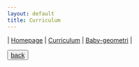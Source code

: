```yaml
---
layout: default
title: Curriculum
---
```

| [Homepage](./index.html) | [Curriculum](./curriculum.html)    | [Baby-geometri](./babygeometri.html) |

<button style='font-size:15px'>[back](./) </button>
